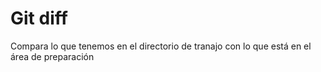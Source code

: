 # Git diff
Compara lo que tenemos en el directorio de tranajo con lo que está en el área de preparación
